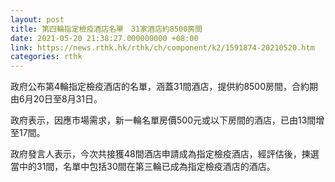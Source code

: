 ```yaml
---
layout: post
title: 第四輪指定檢疫酒店名單　31家酒店約8500房間
date: 2021-05-20 21:38:27.000000000 +08:00
link: https://news.rthk.hk/rthk/ch/component/k2/1591874-20210520.htm
categories: rthk
---
```


政府公布第4輪指定檢疫酒店的名單，涵蓋31間酒店，提供約8500房間，合約期由6月20日至8月31日。

政府表示，因應市場需求，新一輪名單房價500元或以下房間的酒店，已由13間增至17間。

政府發言人表示，今次共接獲48間酒店申請成為指定檢疫酒店，經評估後，揀選當中的31間，名單中包括30間在第三輪已成為指定檢疫酒店的酒店。
